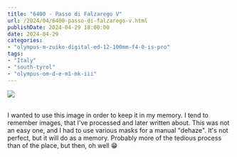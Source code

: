 ```yaml
---
title: "6400 - Passo di Falzarego V"
url: /2024/04/6400-passo-di-falzarego-v.html
publishDate: 2024-04-29 18:00:00
date: 2024-04-29
categories:
- "olympus-m-zuiko-digital-ed-12-100mm-f4-0-is-pro"
tags:
- "Italy"
- "south-tyrol"
- "olympus-om-d-e-m1-mk-iii"
---
```

<div class="container">
<div class="center"><a target="_blank" href="https://d25zfm9zpd7gm5.cloudfront.net/1200x1200/2020/20200904_122458_lr.jpg"><img class="webfeedsFeaturedVisual" src="https://d25zfm9zpd7gm5.cloudfront.net/0600x0600/2020/20200904_122458_lr.jpg" /></a></div>
</div>
<br />

I wanted to use this image in order to keep it in my memory.
I tend to remember images, that I've processed and later
written about. This was not an easy one, and I had to use
various masks for a manual "dehaze". It's not perfect, but it
will do as a memory. Probably more of the tedious process
than of the place, but then, oh well :grin:

